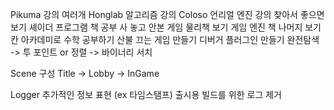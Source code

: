 Pikuma 강의 여러개
Honglab 알고리즘 강의
Coloso 언리얼 엔진 강의 찾아서 좋으면 보기
셰이더 프로그램 책 공부
사 놓고 안본 게임 물리책 보기
게임 엔진 책 나머지 보기
칸 아카데미로 수학 공부하기
산불 끄는 게임 만들기
디버거 플러그인 만들기
완전탐색 -> 투 포인트 or 정렬 -> 바이너리 서치

Scene 구성
Title -> Lobby -> InGame

Logger
추가적인 정보 표현 (ex 타임스탬프)
출시용 빌드를 위한 로그 제거